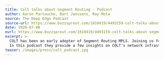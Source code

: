 ```yaml
---
title: Colt talks about Segment Routing - Podcast
author: Aaron Partouche, Bart Janssens, Ray Mota
source: The Deep Edge Podcast
source-url: https://www.buzzsprout.com/1010419/4493159-colt-talks-about-segment-routing-episode-15?play=true
date: 2020-07-08
eurl: https://www.buzzsprout.com/1010419/4493159-colt-talks-about-segment-routing-episode-15?play=true
excerpt: >-
  COLT has been an early adopter of Segment Routing MPLS. Joining us for this podcast are Aaron Partouche, 5G & Edge – New Business Development Director & Bart Janssens – Senior Specialist Packet Network Engineering.<br />
  In this podcast they provide a few insights on COLT's network infrastructure, describe the key factors for SRMPLS adoption and discuss how Segment Routing help to speed up adoption in Private 4G/5G networks.
teaser: /images/press/colt_podcast.jpg
---
```

